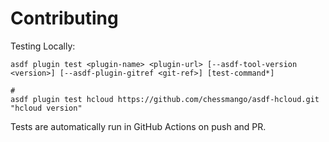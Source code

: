 # Contributing

Testing Locally:

```shell
asdf plugin test <plugin-name> <plugin-url> [--asdf-tool-version <version>] [--asdf-plugin-gitref <git-ref>] [test-command*]

#
asdf plugin test hcloud https://github.com/chessmango/asdf-hcloud.git "hcloud version"
```

Tests are automatically run in GitHub Actions on push and PR.
